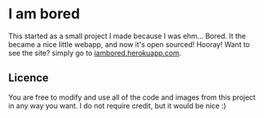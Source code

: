 I am bored
========

This started as a small project I made because I was ehm... Bored. It the became a  nice little webapp, and now it's open sourced! Hooray!
Want to see the site? simply go to [iambored.herokuapp.com](https://iambored.herokuapp.com).


Licence
--------
You are free to modify and use all of the code and images from this project in any way you want.
I do not require credit, but it would be nice :)
